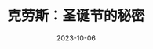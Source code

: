 ---
layout: page
title: 克劳斯：圣诞节的秘密
description: >
  剧情其实有些套路，但关于圣诞老人的起源还是挺有想象力的，同时也很幽默：为什么担心自己被标记为坏孩子，为什么礼物是放在袜子里的，为什么圣坛老人用麋鹿拉车，为什么他们在天上飞，为什么他穿着红白色的棉服……目前最喜欢的关于圣诞节的电影，很可爱的小故事，喜欢。
category: 电影
img: assets/img/movie/2023/ke_lao_si_sheng_dan_jie_de_mi_mi.webp
star: 4
date: 2023-10-06
---
